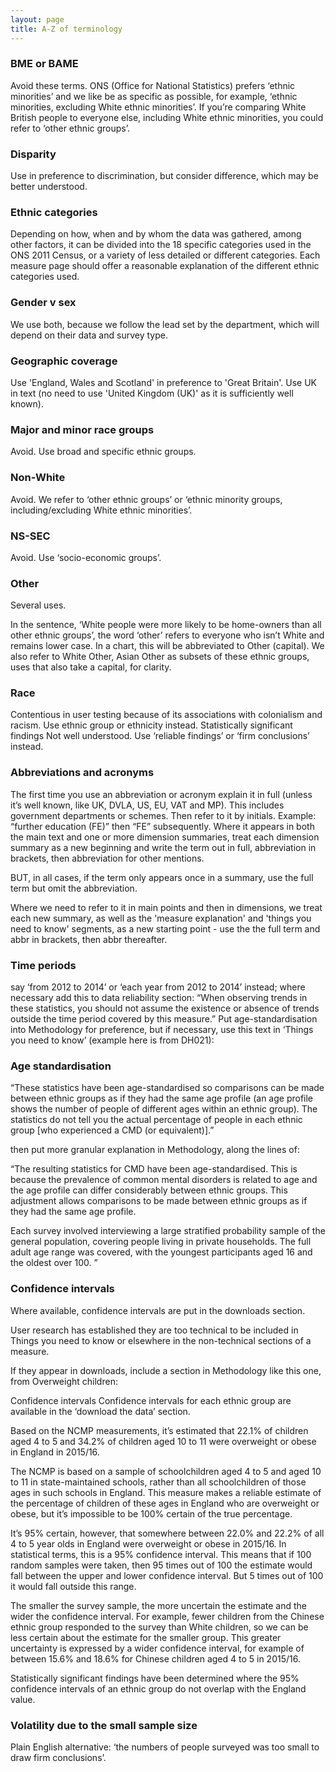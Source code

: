 ```yaml
---
layout: page
title: A-Z of terminology
---
```


### BME or BAME
Avoid these terms. ONS (Office for National Statistics) prefers ‘ethnic minorities’ and we like be as specific as possible, for example, ‘ethnic minorities, excluding White ethnic minorities’.
If you’re comparing White British people to everyone else, including White ethnic minorities, you could refer to ‘other ethnic groups’.

### Disparity
Use in preference to discrimination, but consider difference, which may be better understood.

### Ethnic categories
Depending on how, when and by whom the data was gathered, among other factors, it can be divided into the 18 specific categories used in the ONS 2011 Census, or a variety of less detailed or different categories. Each measure page should offer a reasonable explanation of the different ethnic categories used.

### Gender v sex
We use both, because we follow the lead set by the department, which will depend on their data and survey type.

### Geographic coverage
Use 'England, Wales and Scotland' in preference to 'Great Britain'.
Use UK in text (no need to use 'United Kingdom (UK)' as it is sufficiently well known).

### Major and minor race groups
Avoid. Use broad and specific ethnic groups.

### Non-White
Avoid. We refer to ‘other ethnic groups’ or ‘ethnic minority groups, including/excluding White ethnic minorities’.

### NS-SEC
Avoid. Use ‘socio-economic groups’.

### Other

Several uses.

In the sentence, ‘White people were more likely to be home-owners than all other ethnic groups’, the word ‘other’ refers to everyone who isn’t White and remains lower case.
In a chart, this will be abbreviated to Other (capital). We also refer to White Other, Asian Other as subsets of these ethnic groups, uses that also take a capital, for clarity.

### Race

Contentious in user testing because of its associations with colonialism and racism. Use ethnic group or ethnicity instead.
Statistically significant findings
Not well understood. Use ‘reliable findings’ or ‘firm conclusions’ instead.


### Abbreviations and acronyms

The first time you use an abbreviation or acronym explain it in full (unless it’s well known, like UK, DVLA, US, EU, VAT and MP). This includes government departments or schemes. Then refer to it by initials. Example: “further education (FE)” then “FE” subsequently. Where it appears in both the main text and one or more dimension summaries, treat each dimension summary as a new beginning and write the term out in full, abbreviation in brackets, then abbreviation for other mentions.

BUT, in all cases, if the term only appears once in a summary, use the full term but omit the abbreviation.

Where we need to refer to it in main points and then in dimensions, we treat each new summary, as well as the 'measure explanation' and 'things you need to know' segments, as a new starting point - use the the full term and abbr in brackets, then abbr thereafter.

### Time periods

say ‘from 2012 to 2014’ or ‘each year from 2012 to 2014’ instead; where necessary add this to data reliability section: “When observing trends in these statistics, you should not assume the existence or absence of trends outside the time period covered by this measure.”
Put age-standardisation into Methodology for preference, but if necessary, use this text in ‘Things you need to know’ (example here is from DH021):


### Age standardisation

“These statistics have been age-standardised so comparisons can be made between ethnic groups as if they had the same age profile (an age profile shows the number of people of different ages within an ethnic group). The statistics do not tell you the actual percentage of people in each ethnic group [who experienced a CMD (or equivalent)].”

then put more granular explanation in Methodology, along the lines of:

“The resulting statistics for CMD have been age-standardised. This is because the prevalence of common mental disorders is related to age and the age profile can differ considerably between ethnic groups. This adjustment allows comparisons to be made between ethnic groups as if they had the same age profile.

Each survey involved interviewing a large stratified probability sample of the general population, covering people living in private households. The full adult age range was covered, with the youngest participants aged 16 and the oldest over 100. ”

### Confidence intervals

Where available, confidence intervals are put in the downloads section.

User research has established they are too technical to be included in Things you need to know or elsewhere in the non-technical sections of a measure.

If they appear in downloads, include a section in Methodology like this one, from Overweight children:

Confidence intervals
Confidence intervals for each ethnic group are available in the ‘download the data’ section.

Based on the NCMP measurements, it’s estimated that 22.1% of children aged 4 to 5 and 34.2% of children aged 10 to 11 were overweight or obese in England in 2015/16.

The NCMP is based on a sample of schoolchildren aged 4 to 5 and aged 10 to 11 in state-maintained schools, rather than all schoolchildren of those ages in such schools in England. This measure makes a reliable estimate of the percentage of children of these ages in England who are overweight or obese, but it’s impossible to be 100% certain of the true percentage.

It’s 95% certain, however, that somewhere between 22.0% and 22.2% of all 4 to 5 year olds in England were overweight or obese in 2015/16. In statistical terms, this is a 95% confidence interval. This means that if 100 random samples were taken, then 95 times out of 100 the estimate would fall between the upper and lower confidence interval. But 5 times out of 100 it would fall outside this range.

The smaller the survey sample, the more uncertain the estimate and the wider the confidence interval. For example, fewer children from the Chinese ethnic group responded to the survey than White children, so we can be less certain about the estimate for the smaller group. This greater uncertainty is expressed by a wider confidence interval, for example of between 15.6% and 18.6% for Chinese children aged 4 to 5 in 2015/16.

Statistically significant findings have been determined where the 95% confidence intervals of an ethnic group do not overlap with the England value.

### Volatility due to the small sample size

Plain English alternative: ‘the numbers of people surveyed was too small to draw firm conclusions’.
